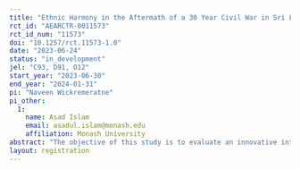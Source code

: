 ```yaml
---
title: "Ethnic Harmony in the Aftermath of a 30 Year Civil War in Sri Lanka"
rct_id: "AEARCTR-0011573"
rct_id_num: "11573"
doi: "10.1257/rct.11573-1.0"
date: "2023-06-24"
status: "in_development"
jel: "C93, D91, O12"
start_year: "2023-06-30"
end_year: "2024-01-31"
pi: "Naveen Wickremeratne"
pi_other:
  1:
    name: Asad Islam
    email: asadul.islam@monash.edu
    affiliation: Monash University
abstract: "The objective of this study is to evaluate an innovative intervention and three conventional experiments aimed at reducing the prejudicial attitudes and enhancing the attitudes of compassion, trust, and collaboration amongst two major ethnic groups (Tamils and Sinhalese) in Sri Lanka. More distinctively, we intend to carry out a randomized experiment in Sri Lanka to evaluate the effectiveness of screenings of two documentary movies that enhance the awareness of both ethnic groups about the livelihoods, culture, and hardships of each other. We attempt to understand how exposure to this edutainment activity affects the attitudes and behavior of each ethnic group towards the fellow ethnic group. More specifically, we aim to determine, using this program, whether access to information can enhance compassion, trust, and collaboration between two ethnic groups while decreasing prejudicial attitudes. We will measure the expected outcomes using survey questions and lab-in-the-field experiments. "
layout: registration
---
```


